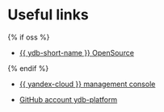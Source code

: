 # Useful links

{% if oss %}

* [{{ ydb-short-name }} OpenSource](https://ydb.tech)

{% endif %}

* [{{ yandex-cloud }} management console](https://console.cloud.yandex.com)

* [GitHub account ydb-platform](https://github.com/ydb-platform)


